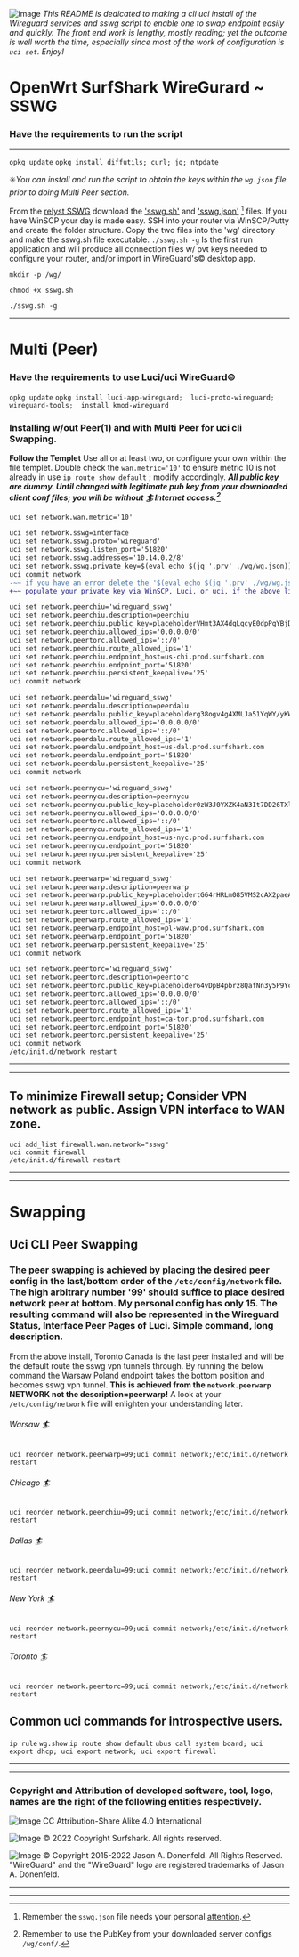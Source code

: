 ![image](https://avatars.githubusercontent.com/u/102527325?s=48&v=4) _This README is dedicated to making a cli uci install of the Wireguard services and sswg script to enable one to swap endpoint easily and quickly.  The front end work is lengthy, mostly reading; yet the outcome is well worth the time, especially since most of the work of configuration is `uci set`. Enjoy!_
# OpenWrt SurfShark WireGurard ~ SSWG 
### Have the requirements to run the script
___
``opkg update`` 
``opkg install diffutils; curl; jq; ntpdate``

:eight_spoked_asterisk:_You can install and run the script to obtain the keys within the `wg.json` file prior to doing Multi Peer section._


From the [reIyst SSWG](https://github.com/reIyst/SSWG/releases/tag/OpenWrt_Wireguard_Surfshark) download the ['sswg.sh'](https://github.com/reIyst/SSWG/releases/download/OpenWrt_Wireguard_Surfshark/sswg.sh) and ['sswg.json'](https://github.com/reIyst/SSWG/releases/download/OpenWrt_Wireguard_Surfshark/sswg.json) [^1] files. If you have WinSCP your day is made easy. SSH into your router via WinSCP/Putty and create the folder structure. Copy the two files into the 'wg' directory and make the sswg.sh file executable. `./sswg.sh -g`  Is the first run application and will produce all connection files w/ pvt keys needed to configure your router, and/or import in WireGuard's© desktop app.
  
``mkdir -p /wg/``

``chmod +x sswg.sh``

``./sswg.sh -g``
____
# Multi (Peer)
### Have the requirements to use Luci/uci WireGuard©
``opkg update``
``opkg install luci-app-wireguard;  luci-proto-wireguard;  wireguard-tools;  install kmod-wireguard``

### Installing w/out Peer(1) and with Multi Peer for uci cli Swapping.
**Follow the Templet** Use all or at least two, or configure your own within the file templet. Double check the `wan.metric='10'` to ensure metric 10 is not already in use ``ip route show default`` ; modify accordingly.  ***All public key are dummy. Until changed with legitimate pub key from your downloaded client conf files; you will be without :surfer: Internet access.[^2]***

```diff
uci set network.wan.metric='10'

uci set network.sswg=interface
uci set network.sswg.proto='wireguard'
uci set network.sswg.listen_port='51820'
uci set network.sswg.addresses='10.14.0.2/8'
uci set network.sswg.private_key=$(eval echo $(jq '.prv' ./wg/wg.json))	
uci commit network
-~~ if you have an error delete the '$(eval echo $(jq '.prv' ./wg/wg.json))' ~~
+~~ populate your private key via WinSCP, Luci, or uci, if the above line caused errors ~~

uci set network.peerchiu='wireguard_sswg'
uci set network.peerchiu.description=peerchiu
uci set network.peerchiu.public_key=placeholderVHmt3AX4dqLqcyE0dpPqYBjDlWMaUTAG=
uci set network.peerchiu.allowed_ips='0.0.0.0/0'
uci set network.peertorc.allowed_ips='::/0'
uci set network.peerchiu.route_allowed_ips='1'
uci set network.peerchiu.endpoint_host=us-chi.prod.surfshark.com
uci set network.peerchiu.endpoint_port='51820'
uci set network.peerchiu.persistent_keepalive='25'
uci commit network

uci set network.peerdalu='wireguard_sswg'
uci set network.peerdalu.description=peerdalu
uci set network.peerdalu.public_key=placeholderg38ogv4g4XMLJa51YqWY/yKWR9UEUTAG=
uci set network.peerdalu.allowed_ips='0.0.0.0/0'
uci set network.peertorc.allowed_ips='::/0'
uci set network.peerdalu.route_allowed_ips='1'
uci set network.peerdalu.endpoint_host=us-dal.prod.surfshark.com
uci set network.peerdalu.endpoint_port='51820'
uci set network.peerdalu.persistent_keepalive='25'
uci commit network

uci set network.peernycu='wireguard_sswg'
uci set network.peernycu.description=peernycu
uci set network.peernycu.public_key=placeholder0zW3J0YXZK4aN3It7DD26TXlACuWTAG=
uci set network.peernycu.allowed_ips='0.0.0.0/0'
uci set network.peertorc.allowed_ips='::/0'
uci set network.peernycu.route_allowed_ips='1'
uci set network.peernycu.endpoint_host=us-nyc.prod.surfshark.com
uci set network.peernycu.endpoint_port='51820'
uci set network.peernycu.persistent_keepalive='25'
uci commit network

uci set network.peerwarp='wireguard_sswg'
uci set network.peerwarp.description=peerwarp
uci set network.peerwarp.public_key=placeholdertG64rHRLm085VMS2cAX2paeAaphB/TAG=
uci set network.peerwarp.allowed_ips='0.0.0.0/0'
uci set network.peertorc.allowed_ips='::/0'
uci set network.peerwarp.route_allowed_ips='1'
uci set network.peerwarp.endpoint_host=pl-waw.prod.surfshark.com
uci set network.peerwarp.endpoint_port='51820'
uci set network.peerwarp.persistent_keepalive='25'
uci commit network

uci set network.peertorc='wireguard_sswg'
uci set network.peertorc.description=peertorc
uci set network.peertorc.public_key=placeholder64vDpB4pbrz8QafNn3y5P9Yc/kQvyTAG=
uci set network.peertorc.allowed_ips='0.0.0.0/0'
uci set network.peertorc.allowed_ips='::/0'
uci set network.peertorc.route_allowed_ips='1'
uci set network.peertorc.endpoint_host=ca-tor.prod.surfshark.com
uci set network.peertorc.endpoint_port='51820'
uci set network.peertorc.persistent_keepalive='25'
uci commit network
/etc/init.d/network restart
```
[^1]: Remember the `sswg.json` file needs your personal [attention](https://github.com/reIyst/SSWG/blob/d92faa50f6f9f8a390c755cc932cf4958ec4fddf/sswg.sh#L19).
[^2]: Remember to use the PubKey from your downloaded server configs `/wg/conf/`.
 
***
____

##  To minimize Firewall setup; Consider VPN network as public. Assign VPN interface to WAN zone.

```
uci add_list firewall.wan.network="sswg"
uci commit firewall
/etc/init.d/firewall restart
```


***
____
# Swapping 
## Uci CLI Peer Swapping
### The peer swapping is achieved by placing the desired peer config in the last/bottom order of the `/etc/config/network` file. The high arbitrary number '99' should suffice to place desired network peer at bottom. My personal config has only 15. The resulting command will also be represented in the Wireguard Status, Interface Peer Pages of Luci.  Simple command, long description. 
From the above install, Toronto Canada is the last peer installed and will be the default route the sswg vpn tunnels through.  By running the below command the Warsaw Poland endpoint takes the bottom position and becomes sswg vpn tunnel. **This is achieved from the `network.peerwarp` NETWORK not the description=peerwarp!** A look at your `/etc/config/network` file will enlighten your understanding later.

###### Warsaw :surfer:
```
uci reorder network.peerwarp=99;uci commit network;/etc/init.d/network restart
```
###### Chicago :surfer:
```
uci reorder network.peerchiu=99;uci commit network;/etc/init.d/network restart
```
###### Dallas :surfer:
```
uci reorder network.peerdalu=99;uci commit network;/etc/init.d/network restart
```
###### New York :surfer:
```
uci reorder network.peernycu=99;uci commit network;/etc/init.d/network restart
```
###### Toronto :surfer:
```
uci reorder network.peertorc=99;uci commit network;/etc/init.d/network restart
```

## Common uci commands for introspective users.

```ip rule```
```wg.show```
```ip route show default```
```ubus call system board; uci export dhcp; uci export network; uci export firewall```


***
____
### Copyright and Attribution of developed software, tool, logo, names are the right of the following entities respectively.  
![Image](https://openwrt.org/_media/logo.png "OpenWrt Logo") CC Attribution-Share Alike 4.0 International


![Image](https://surfshark.com/wp-content/themes/surfshark/assets/img/logos/logo.svg)  © 2022 Copyright Surfshark. All rights reserved.

![Image](https://upload.wikimedia.org/wikipedia/commons/thumb/9/98/Logo_of_WireGuard.svg/330px-Logo_of_WireGuard.svg.png)  © Copyright 2015-2022 Jason A. Donenfeld. All Rights Reserved. "WireGuard" and the "WireGuard" logo are registered trademarks of Jason A. Donenfeld.
***
____

